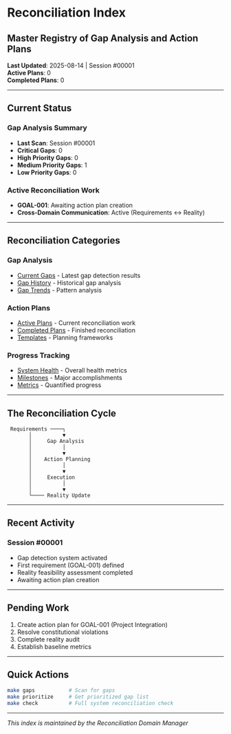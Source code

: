 # Reconciliation Index
## Master Registry of Gap Analysis and Action Plans

**Last Updated**: 2025-08-14 | Session #00001  
**Active Plans**: 0  
**Completed Plans**: 0  

---

## Current Status

### Gap Analysis Summary
- **Last Scan**: Session #00001
- **Critical Gaps**: 0
- **High Priority Gaps**: 0  
- **Medium Priority Gaps**: 1
- **Low Priority Gaps**: 0

### Active Reconciliation Work
- **GOAL-001**: Awaiting action plan creation
- **Cross-Domain Communication**: Active (Requirements ↔ Reality)

---

## Reconciliation Categories

### Gap Analysis
- [Current Gaps](gap-analysis/CURRENT-GAPS.json) - Latest gap detection results
- [Gap History](gap-analysis/) - Historical gap analysis
- [Gap Trends](gap-analysis/) - Pattern analysis

### Action Plans  
- [Active Plans](action-plans/) - Current reconciliation work
- [Completed Plans](action-plans/) - Finished reconciliation
- [Templates](action-plans/templates/) - Planning frameworks

### Progress Tracking
- [System Health](progress-tracking/CURRENT-SYSTEM-HEALTH.json) - Overall health metrics
- [Milestones](progress-tracking/) - Major accomplishments
- [Metrics](progress-tracking/) - Quantified progress

---

## The Reconciliation Cycle

```
 Requirements ────┐
       │          ▼
       │     Gap Analysis
       │          │
       │          ▼
       │    Action Planning
       │          │
       │          ▼
       │     Execution
       │          │
       │          ▼
       └──── Reality Update
```

---

## Recent Activity

### Session #00001
- Gap detection system activated
- First requirement (GOAL-001) defined
- Reality feasibility assessment completed
- Awaiting action plan creation

---

## Pending Work

1. Create action plan for GOAL-001 (Project Integration)
2. Resolve constitutional violations
3. Complete reality audit
4. Establish baseline metrics

---

## Quick Actions

```bash
make gaps           # Scan for gaps
make prioritize     # Get prioritized gap list
make check          # Full system reconciliation check
```

---

*This index is maintained by the Reconciliation Domain Manager*